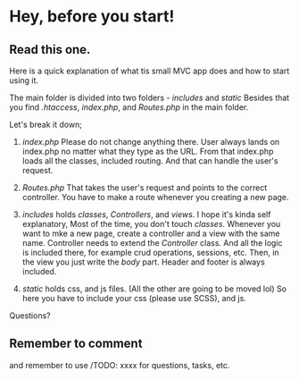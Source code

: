 # Hey, before you start!
## Read this one.
Here is a quick explanation of what 
tis small MVC app does and how to start using it. 

The main folder is divided into two folders - _includes_ and _static_
Besides that you find _.htaccess_, _index.php_, and _Routes.php_ in the main 
folder. 

Let's break it down;

1. _index.php_  Please do not change anything there. User always lands on index.php 
no matter what they type as the URL. From that index.php loads all the classes, 
included routing. And that can handle the user's request. 

2. _Routes.php_ That takes the user's request and points to the correct controller. 
You have to make a route whenever you creating a new page. 

3. _includes_ holds _classes_, _Controllers_, and _views_. 
I hope it's kinda self explanatory, Most of the time, you don't touch 
_classes_. 
Whenever you want to mke a new page, create a controller and a view with
the same name. Controller needs to extend the _Controller_ class. And all the 
logic is included there, for example crud operations, sessions, etc. 
Then, in the view you just write the _body_ part. Header and footer is always
included. 

4. _static_ holds css, and js files. (All the other are going to be moved lol)
So here you have to include your css (please use SCSS), and js. 


Questions? 

## Remember to comment 
and remember to use /TODO: xxxx for questions, tasks, etc. 
